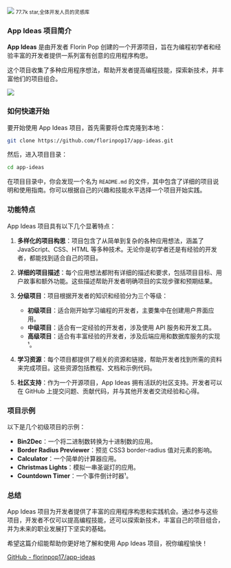 <img src="/assets/image/240826-app-ideas.png">
<small>77.7k star,全体开发人员的灵感库</small>

### App Ideas 项目简介

**App Ideas** 是由开发者 Florin Pop 创建的一个开源项目，旨在为编程初学者和经验丰富的开发者提供一系列富有创意的应用程序构思。

这个项目收集了多种应用程序想法，帮助开发者提高编程技能，探索新技术，并丰富他们的项目组合。

![](/assets/image/240826-app-ideas.png)

### 如何快速开始

要开始使用 App Ideas 项目，首先需要将仓库克隆到本地：

```bash
git clone https://github.com/florinpop17/app-ideas.git
```

然后，进入项目目录：

```bash
cd app-ideas
```

在项目目录中，你会发现一个名为 `README.md` 的文件，其中包含了详细的项目说明和使用指南。你可以根据自己的兴趣和技能水平选择一个项目开始实践。

### 功能特点

App Ideas 项目具有以下几个显著特点：

1. **多样化的项目构思**：项目包含了从简单到复杂的各种应用想法，涵盖了 JavaScript、CSS、HTML 等多种技术。无论你是初学者还是有经验的开发者，都能找到适合自己的项目。

2. **详细的项目描述**：每个应用想法都附有详细的描述和要求，包括项目目标、用户故事和额外功能。这些描述帮助开发者明确项目的实现步骤和预期结果。

3. **分级项目**：项目根据开发者的知识和经验分为三个等级：
   - **初级项目**：适合刚开始学习编程的开发者，主要集中在创建用户界面应用。
   - **中级项目**：适合有一定经验的开发者，涉及使用 API 服务和开发工具。
   - **高级项目**：适合有丰富经验的开发者，涉及后端应用和数据库服务的实现¹。

4. **学习资源**：每个项目都提供了相关的资源和链接，帮助开发者找到所需的资料来完成项目。这些资源包括教程、文档和示例代码。

5. **社区支持**：作为一个开源项目，App Ideas 拥有活跃的社区支持。开发者可以在 GitHub 上提交问题、贡献代码，并与其他开发者交流经验和心得。

### 项目示例

以下是几个初级项目的示例：

- **Bin2Dec**：一个将二进制数转换为十进制数的应用。
- **Border Radius Previewer**：预览 CSS3 border-radius 值对元素的影响。
- **Calculator**：一个简单的计算器应用。
- **Christmas Lights**：模拟一串圣诞灯的应用。
- **Countdown Timer**：一个事件倒计时器¹。

### 总结

App Ideas 项目为开发者提供了丰富的应用程序构思和实践机会。通过参与这些项目，开发者不仅可以提高编程技能，还可以探索新技术，丰富自己的项目组合，并为未来的职业发展打下坚实的基础。

希望这篇介绍能帮助你更好地了解和使用 App Ideas 项目，祝你编程愉快！

 [GitHub - florinpop17/app-ideas](https://github.com/florinpop17/app-ideas)

